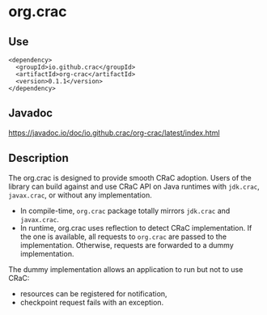 # org.crac

## Use

```
<dependency>
  <groupId>io.github.crac</groupId>
  <artifactId>org-crac</artifactId>
  <version>0.1.1</version>
</dependency>
```

## Javadoc

https://javadoc.io/doc/io.github.crac/org-crac/latest/index.html

## Description

The org.crac is designed to provide smooth CRaC adoption.
Users of the library can build against and use CRaC API on Java runtimes with `jdk.crac`, `javax.crac`, or without any implementation.
* In compile-time, `org.crac` package totally mirrors `jdk.crac` and `javax.crac`.
* In runtime, org.crac uses reflection to detect CRaC implementation.
If the one is available, all requests to `org.crac` are passed to the implementation.
Otherwise, requests are forwarded to a dummy implementation.

The dummy implementation allows an application to run but not to use CRaC:
* resources can be registered for notification,
* checkpoint request fails with an exception.
